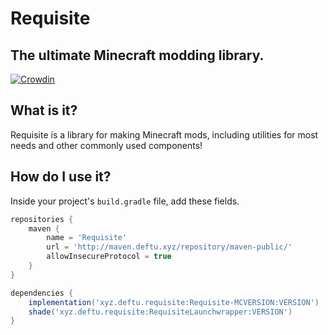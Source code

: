 # Requisite
## The ultimate Minecraft modding library.
[![Crowdin](https://badges.crowdin.net/requisite/localized.svg)](https://crowdin.com/project/requisite)

## What is it?
Requisite is a library for making Minecraft mods, including utilities for most needs and other commonly used components!

## How do I use it?
Inside your project's `build.gradle` file, add these fields.
```gradle
repositories {
    maven {
        name = 'Requisite'
        url = 'http://maven.deftu.xyz/repository/maven-public/'
        allowInsecureProtocol = true
    }
}

dependencies {
    implementation('xyz.deftu.requisite:Requisite-MCVERSION:VERSION')
    shade('xyz.deftu.requisite:RequisiteLaunchwrapper:VERSION')
}
```